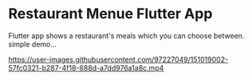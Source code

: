 # Restaurant Menue Flutter App

Flutter app shows a restaurant's meals which you can choose between.
simple demo...


https://user-images.githubusercontent.com/97227049/151019002-57fc0321-b287-4f18-888d-a7dd976a1a8c.mp4

